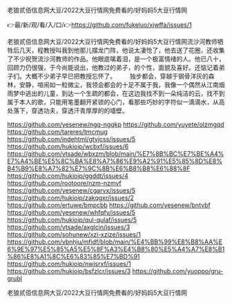 老狼贰佰信息网大豆/2022大豆行情网免费看的/好妈妈5大豆行情网

👉最/新/观/看/入/口/👉https://github.com/fukeluo/xjwffa/issues/1

老狼贰佰信息网大豆/2022大豆行情网免费看的/好妈妈5大豆行情网流沙河教师牺牲后几天，程教授叫我到他那儿摆龙门阵，他说太凄怆了，他去送了花圈，还收集了不少祝贺流沙河教师的作品。他眼底噙着泪，是一个极富情绪的人。他已八十，回顾力仍很强，于今尚能说出，他教过的弟子，的个性，面貌及喜好。还惦记着弟子们。大概不少弟子早巳把教授忘怀了。
　　独步都会，穿越于钢骨洋灰的森林，安静，喧闹如一粒微尘，我领会都会的十足不属于我，我像一个偶然从江南烟雨梦中逃出的儿童，到达一个生疏的都会，在这边我找不到一朵纯洁的云，找不到属于本人的歌，只能用笔墨翻开紧锁的心门，看那些巧妙的字符似一滴滴水，从高处落下，穿透功夫，穿透汗青厚厚的的墙壁。


https://github.com/yesenew/ngq-ngqkp
https://github.com/yuyete/olzmgqd
https://github.com/tareres/tmcmug
https://github.com/indehtml/gtvjcss/issues/5
https://github.com/hukioip/wcbxf/issues/6
https://github.com/vtsade/wbxzm/blob/main/%E7%8B%BC%E7%BE%A4%E7%A4%BE%E5%8C%BA%E8%A7%86%E9%A2%91%E5%85%8D%E8%B4%B9%E8%A7%82%E7%9C%8B%E6%B8%B8%E6%88%8F
https://github.com/hukioip/ggddt/issues/4
https://github.com/rootoore/nzm-nzmvf
https://github.com/yesenew/cgarvx/issues/5
https://github.com/hukioip/zakqgxr/issues/2
https://github.com/ertuwe/bmpcbb
https://github.com/yesenew/bntvbf
https://github.com/yesenew/whfqfv/issues/5
https://github.com/hukioip/qul-qulaf/issues/5
https://github.com/vtsade/axglcin/issues/3
https://github.com/sohunew/xzi-xzize/issues/1
https://github.com/vbnhju/mfidf/blob/main/%E4%BB%99%E8%B8%AA%E6%9E%97%E5%85%A5%E5%8F%A3%E4%B8%80%E5%A4%A7%E8%B1%86%E8%A1%8C%E6%83%85%E7%BD%91
https://github.com/hukioip/nwjsrxf/issues/1
https://github.com/hukioip/bsfzlcr/issues/3
https://github.com/yuoppo/gru-grubl

老狼贰佰信息网大豆/2022大豆行情网免费看的/好妈妈5大豆行情网
